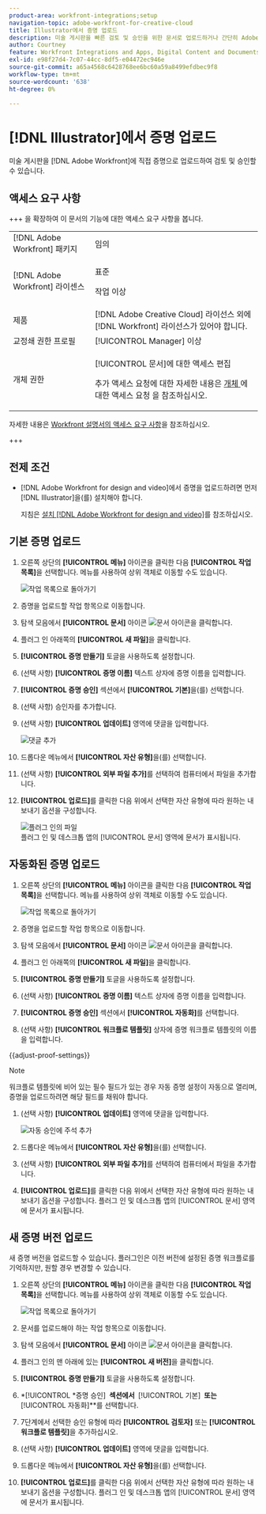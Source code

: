 ```yaml
---
product-area: workfront-integrations;setup
navigation-topic: adobe-workfront-for-creative-cloud
title: Illustrator에서 증명 업로드
description: 미술 게시판을 빠른 검토 및 승인을 위한 문서로 업로드하거나 간단히 Adobe Workfront에 저장할 수 있습니다.
author: Courtney
feature: Workfront Integrations and Apps, Digital Content and Documents
exl-id: e98f27d4-7c07-44cc-8df5-e04472ec946e
source-git-commit: a65a4568c6428768ee6bc60a59a8499efdbec9f8
workflow-type: tm+mt
source-wordcount: '638'
ht-degree: 0%

---
```


# [!DNL Illustrator]에서 증명 업로드

미술 게시판을 [!DNL Adobe Workfront]에 직접 증명으로 업로드하여 검토 및 승인할 수 있습니다.

## 액세스 요구 사항

+++ 을 확장하여 이 문서의 기능에 대한 액세스 요구 사항을 봅니다.

<table style="table-layout:auto"> 
 <col> 
 <col> 
 <tbody> 
 <tr> 
   <td role="rowheader">[!DNL Adobe Workfront] 패키지</td> 
   <td> 임의</td> 
  </tr> 
  <tr> 
   <td role="rowheader">[!DNL Adobe Workfront] 라이센스</td> 
   <td> <p>표준</p> <p>작업 이상</p> </td> 
  </tr> 
  <tr> 
   <td role="rowheader">제품</td> 
   <td>[!DNL Adobe Creative Cloud] 라이선스 외에 [!DNL Workfront] 라이선스가 있어야 합니다.</td> 
  </tr> 
  <tr> 
   <td role="rowheader">교정쇄 권한 프로필 </td> 
   <td>[!UICONTROL Manager] 이상</td> 
  </tr> 
  <tr> 
   <td role="rowheader">개체 권한</td> 
   <td> <p>[!UICONTROL 문서]에 대한 액세스 편집</p> <p>추가 액세스 요청에 대한 자세한 내용은 <a href="../../workfront-basics/grant-and-request-access-to-objects/request-access.md" class="MCXref xref">개체 </a>에 대한 액세스 요청 을 참조하십시오.</p> </td> 
  </tr> 
 </tbody> 
</table>

자세한 내용은 [Workfront 설명서의 액세스 요구 사항](/help/quicksilver/administration-and-setup/add-users/access-levels-and-object-permissions/access-level-requirements-in-documentation.md)을 참조하십시오.

+++

## 전제 조건

* [!DNL Adobe Workfront for design and video]에서 증명을 업로드하려면 먼저 [!DNL Illustrator]을(를) 설치해야 합니다.

  지침은 [설치 [!DNL Adobe Workfront for design and video]](/help/quicksilver/workfront-integrations-and-apps/adobe-workfront-for-creative-cloud/wf-install-cc.md)를 참조하십시오.

## 기본 증명 업로드

1. 오른쪽 상단의 **[!UICONTROL 메뉴]** 아이콘을 클릭한 다음 **[!UICONTROL 작업 목록]**&#x200B;을 선택합니다. 메뉴를 사용하여 상위 객체로 이동할 수도 있습니다.

   ![작업 목록으로 돌아가기](assets/go-back-to-work-list-350x314.png)

1. 증명을 업로드할 작업 항목으로 이동합니다.
1. 탐색 모음에서 **[!UICONTROL 문서]** 아이콘 ![문서 아이콘](assets/documents.png)을 클릭합니다.
1. 플러그 인 아래쪽의 **[!UICONTROL 새 파일]**&#x200B;을 클릭합니다.
1. **[!UICONTROL 증명 만들기]** 토글을 사용하도록 설정합니다.
1. (선택 사항) **[!UICONTROL 증명 이름]** 텍스트 상자에 증명 이름을 입력합니다.
1. **[!UICONTROL 증명 승인]** 섹션에서 **[!UICONTROL 기본]**&#x200B;을(를) 선택합니다.
1. (선택 사항) 승인자를 추가합니다.
1. (선택 사항) **[!UICONTROL 업데이트]** 영역에 댓글을 입력합니다.

   ![댓글 추가](assets/add-comment.png)

1. 드롭다운 메뉴에서 **[!UICONTROL 자산 유형]**&#x200B;을(를) 선택합니다.

1. (선택 사항) **[!UICONTROL 외부 파일 추가]**&#x200B;를 선택하여 컴퓨터에서 파일을 추가합니다.
1. **[!UICONTROL 업로드]**&#x200B;를 클릭한 다음 위에서 선택한 자산 유형에 따라 원하는 내보내기 옵션을 구성합니다.

   ![플러그 인의 파일](assets/plugin-files-350x307.png)\
   플러그 인 및 데스크톱 앱의 [!UICONTROL 문서] 영역에 문서가 표시됩니다.


## 자동화된 증명 업로드

1. 오른쪽 상단의 **[!UICONTROL 메뉴]** 아이콘을 클릭한 다음 **[!UICONTROL 작업 목록]**&#x200B;을 선택합니다. 메뉴를 사용하여 상위 객체로 이동할 수도 있습니다.

   ![작업 목록으로 돌아가기](assets/go-back-to-work-list-350x314.png)

1. 증명을 업로드할 작업 항목으로 이동합니다.
1. 탐색 모음에서 **[!UICONTROL 문서]** 아이콘 ![문서 아이콘](assets/documents.png)을 클릭합니다.

1. 플러그 인 아래쪽의 **[!UICONTROL 새 파일]**&#x200B;을 클릭합니다.
1. **[!UICONTROL 증명 만들기]** 토글을 사용하도록 설정합니다.
1. (선택 사항) **[!UICONTROL 증명 이름]** 텍스트 상자에 증명 이름을 입력합니다.
1. **[!UICONTROL 증명 승인]** 섹션에서 **[!UICONTROL 자동화]**&#x200B;를 선택합니다.
1. (선택 사항) **[!UICONTROL 워크플로 템플릿]** 상자에 증명 워크플로 템플릿의 이름을 입력합니다.

{{adjust-proof-settings}}

>[!NOTE]
>
> 워크플로 템플릿에 비어 있는 필수 필드가 있는 경우 자동 증명 설정이 자동으로 열리며, 증명을 업로드하려면 해당 필드를 채워야 합니다.


1. (선택 사항) **[!UICONTROL 업데이트]** 영역에 댓글을 입력합니다.

   ![자동 승인에 주석 추가](assets/add-comment-automated-approval.png)

1. 드롭다운 메뉴에서 **[!UICONTROL 자산 유형]**&#x200B;을(를) 선택합니다.
1. (선택 사항) **[!UICONTROL 외부 파일 추가]**&#x200B;를 선택하여 컴퓨터에서 파일을 추가합니다.
1. **[!UICONTROL 업로드]**&#x200B;를 클릭한 다음 위에서 선택한 자산 유형에 따라 원하는 내보내기 옵션을 구성합니다.
플러그 인 및 데스크톱 앱의 [!UICONTROL 문서] 영역에 문서가 표시됩니다.

## 새 증명 버전 업로드

새 증명 버전을 업로드할 수 있습니다. 플러그인은 이전 버전에 설정된 증명 워크플로를 기억하지만, 원할 경우 변경할 수 있습니다.

1. 오른쪽 상단의 **[!UICONTROL 메뉴]** 아이콘을 클릭한 다음 **[!UICONTROL 작업 목록]**&#x200B;을 선택합니다. 메뉴를 사용하여 상위 객체로 이동할 수도 있습니다.

   ![작업 목록으로 돌아가기](assets/go-back-to-work-list-350x314.png)

1. 문서를 업로드해야 하는 작업 항목으로 이동합니다.
1. 탐색 모음에서 **[!UICONTROL 문서]** 아이콘 ![문서 아이콘](assets/documents.png)을 클릭합니다.

1. 플러그 인의 맨 아래에 있는 **[!UICONTROL 새 버전]**&#x200B;을 클릭합니다.
1. **[!UICONTROL 증명 만들기]** 토글을 사용하도록 설정합니다.

1. *[!UICONTROL *증명 승인] **&#x200B; 섹션에서 &#x200B;** [!UICONTROL 기본] **&#x200B; 또는 &#x200B;** [!UICONTROL 자동화]**&#x200B;를 선택합니다.

1. 7단계에서 선택한 승인 유형에 따라 **[!UICONTROL 검토자]** 또는 **[!UICONTROL 워크플로 템플릿]**&#x200B;을 추가하십시오.

1. (선택 사항) **[!UICONTROL 업데이트]** 영역에 댓글을 입력합니다.
1. 드롭다운 메뉴에서 **[!UICONTROL 자산 유형]**&#x200B;을(를) 선택합니다.
1. **[!UICONTROL 업로드]**&#x200B;를 클릭한 다음 위에서 선택한 자산 유형에 따라 원하는 내보내기 옵션을 구성합니다.
플러그 인 및 데스크톱 앱의 [!UICONTROL 문서] 영역에 문서가 표시됩니다.
